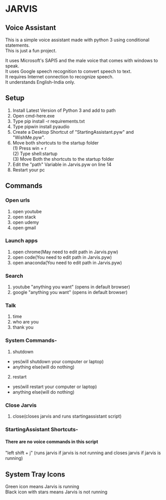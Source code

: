 # JARVIS #
## Voice Assistant ##
This is a simple voice assistant made with python 3 using conditional statements.  
This is just a fun project.  

It uses Microsoft's SAPI5 and the male voice that comes with windows to speak.  
It uses Google speech recognition to convert speech to text.  
It requires Internet connection to recognize speech.  
It understands English-India only.  

## Setup ##
1. Install Latest Version of Python 3 and add to path
2. Open cmd-here.exe
3. Type pip install -r requirements.txt
4. Type pipwin install pyaudio
5. Create a Desktop Shortcut of "StartingAssistant.pyw" and "WishMe.pyw".
6. Move both shortcuts to the startup folder  
  (1) Press win + r  
  (2) Type shell:startup  
  (3) Move Both the shortcuts to the startup folder
7. Edit the "path" Variable in Jarvis.pyw on line 14
8. Restart your pc

## Commands ##
### Open urls ###
1. open youtube
2. open stack
3. open udemy
4. open gmail

### Launch apps ###
1. open chrome(May need to edit path in Jarvis.pyw)
2. open code(You need to edit path in Jarvis.pyw)
3. open anaconda(You need to edit path in Jarvis.pyw)

### Search ###
1. youtube "anything you want" (opens in default browser)
2. google "anything you want" (opens in default browser)

### Talk ###
1. time
2. who are you
3. thank you

### System Commands- ###
1. shutdown
- yes(will shutdown your computer or laptop)
- anything else(will do nothing)
2. restart
- yes(will restart your computer or laptop)
- anything else(will do nothing)

### Close Jarvis ###
1. close(closes jarvis and runs startingassistant script)

### StartingAssistant Shortcuts- ###
#### There are no voice commands in this script ####
"left shift + j" (runs jarvis if jarvis is not running and closes jarvis if jarvis is running)  

## System Tray Icons ##
Green icon means Jarvis is running  
Black icon with stars means Jarvis is not running
